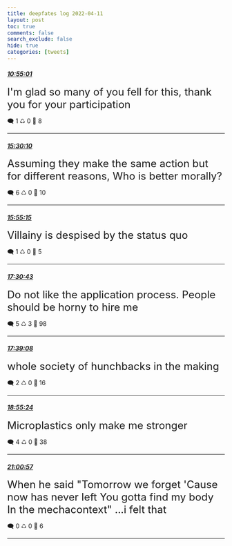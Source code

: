 ```yaml
---
title: deepfates log 2022-04-11
layout: post
toc: true
comments: false
search_exclude: false
hide: true
categories: [tweets]
---
```



#### <a href = "https://twitter.com/deepfates/status/1513561267516018692">*10:55:01*</a>

<font size="5">I'm glad so many of you fell for this, thank you for your participation</font>



🗨️ 1 ♺ 0 🤍  8   

---
    
#### <a href = "https://twitter.com/deepfates/status/1513630512371286020">*15:30:10*</a>

<font size="5">Assuming they make the same action but for different reasons, Who is better morally?</font>



🗨️ 6 ♺ 0 🤍  10   

---
    
#### <a href = "https://twitter.com/deepfates/status/1513636825130147840">*15:55:15*</a>

<font size="5">Villainy is despised by the status quo</font>



🗨️ 1 ♺ 0 🤍  5   

---
    
#### <a href = "https://twitter.com/deepfates/status/1513660848924856323">*17:30:43*</a>

<font size="5">Do not like the application process. People should be horny to hire me</font>



🗨️ 5 ♺ 3 🤍  98   

---
    
#### <a href = "https://twitter.com/deepfates/status/1513662965228371971">*17:39:08*</a>

<font size="5">whole society of hunchbacks in the making</font>



🗨️ 2 ♺ 0 🤍  16   

---
    
#### <a href = "https://twitter.com/deepfates/status/1513682160615452675">*18:55:24*</a>

<font size="5">Microplastics only make me stronger</font>



🗨️ 4 ♺ 0 🤍  38   

---
    
#### <a href = "https://twitter.com/deepfates/status/1513713754952798208">*21:00:57*</a>

<font size="5">When he said   "Tomorrow we forget 'Cause now has never left You gotta find my body In the mechacontext"  ...i felt that</font>



🗨️ 0 ♺ 0 🤍  6   

---
    
            
